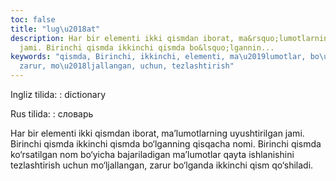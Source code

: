 ```yaml
---
toc: false
title: "lug\u2018at"
description: Har bir elementi ikki qismdan iborat, ma&rsquo;lumotlarning uyushtirilgan
  jami. Birinchi qismda ikkinchi qismda bo&lsquo;lgannin...
keywords: "qismda, Birinchi, ikkinchi, elementi, ma\u2019lumotlar, bo\u2018lganda,
  zarur, mo\u2018ljallangan, uchun, tezlashtirish"
---
```


Ingliz tilida:
:   dictionary

Rus tilida:
:   словарь

Har bir elementi ikki qismdan iborat, ma’lumotlarning uyushtirilgan jami. Birinchi qismda ikkinchi qismda bo‘lganning qisqacha nomi. Birinchi qismda ko‘rsatilgan nom bo‘yicha bajariladigan ma’lumotlar qayta ishlanishini tezlashtirish uchun mo‘ljallangan, zarur bo‘lganda ikkinchi qism qo‘shiladi.
